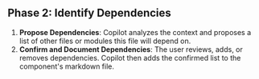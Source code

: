 ## Phase 2: Identify Dependencies

1.  **Propose Dependencies**: Copilot analyzes the context and proposes a list of other files or modules this file will depend on.
2.  **Confirm and Document Dependencies**: The user reviews, adds, or removes dependencies. Copilot then adds the confirmed list to the component's markdown file.
